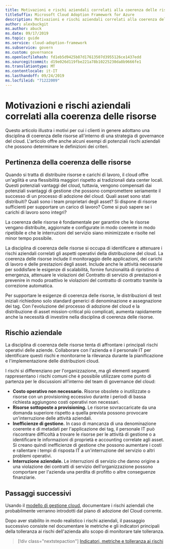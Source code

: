 ```yaml
---
title: Motivazioni e rischi aziendali correlati alla coerenza delle risorse
titleSuffix: Microsoft Cloud Adoption Framework for Azure
description: Motivazioni e rischi aziendali correlati alla coerenza delle risorse
author: alexbuckgit
ms.author: abuck
ms.date: 09/17/2019
ms.topic: guide
ms.service: cloud-adoption-framework
ms.subservice: govern
ms.custom: governance
ms.openlocfilehash: fd1eb5d9425b87d17613507d3955126ce1437edd
ms.sourcegitcommit: d19e026d119fbe221a78b10225230da8b9666fe1
ms.translationtype: MT
ms.contentlocale: it-IT
ms.lasthandoff: 09/24/2019
ms.locfileid: "71222009"
---
```

# <a name="resource-consistency-motivations-and-business-risks"></a>Motivazioni e rischi aziendali correlati alla coerenza delle risorse

Questo articolo illustra i motivi per cui i clienti in genere adottano una disciplina di coerenza delle risorse all'interno di una strategia di governance del cloud. L'articolo offre anche alcuni esempi di potenziali rischi aziendali che possono determinare le definizioni dei criteri.

<!-- markdownlint-disable MD026 -->

## <a name="resource-consistency-relevancy"></a>Pertinenza della coerenza delle risorse

Quando si tratta di distribuire risorse e carichi di lavoro, il cloud offre un'agilità e una flessibilità maggiori rispetto ai tradizionali data center locali. Questi potenziali vantaggi del cloud, tuttavia, vengono compensati dai potenziali svantaggi di gestione che possono compromettere seriamente il successo di un processo di adozione del cloud. Quali asset sono stati distribuiti? Quali sono i team proprietari degli asset? Si dispone di risorse sufficienti per supportare un carico di lavoro? Come si può sapere se i carichi di lavoro sono integri?

La coerenza delle risorse è fondamentale per garantire che le risorse vengano distribuite, aggiornate e configurate in modo coerente in modo ripetibile e che le interruzioni del servizio siano minimizzate e risolte nel minor tempo possibile.

La disciplina di coerenza delle risorse si occupa di identificare e attenuare i rischi aziendali correlati gli aspetti operativi della distribuzione del cloud. La coerenza delle risorse include il monitoraggio delle applicazioni, dei carichi di lavoro e delle prestazioni degli asset. Include anche le attività necessarie per soddisfare le esigenze di scalabilità, fornire funzionalità di ripristino di emergenza, attenuare le violazioni del Contratto di servizio di prestazioni e prevenire in modo proattivo le violazioni del contratto di contratto tramite la correzione automatica.

Per supportare le esigenze di coerenza delle risorse, le distribuzioni di test iniziali richiedono solo standard generici di denominazione e assegnazione dei tag. Con l'evoluzione del processo di adozione del cloud e la distribuzione di asset mission-critical più complicati, aumenta rapidamente anche la necessità di investire nella disciplina di coerenza delle risorse.

## <a name="business-risk"></a>Rischio aziendale

La disciplina di coerenza delle risorse tenta di affrontare i principali rischi operativi delle aziende. Collaborare con l'azienda e il personale IT per identificare questi rischi e monitorarne la rilevanza durante la pianificazione e l'implementazione delle distribuzioni cloud.

I rischi si differenziano per l'organizzazione, ma gli elementi seguenti rappresentano i rischi comuni che è possibile utilizzare come punto di partenza per le discussioni all'interno del team di governance del cloud:

- **Costo operativo non necessario.** Risorse obsolete o inutilizzate o risorse con un provisioning eccessivo durante i periodi di bassa richiesta aggiungono costi operativi non necessari.
- **Risorse sottoposte a provisioning.** Le risorse sovraccaricate da una domanda superiore rispetto a quella prevista possono provocare un'interruzione delle attività aziendali.
- **Inefficienze di gestione.** In caso di mancanza di una denominazione coerente e di metadati per l'applicazione dei tag, il personale IT può riscontrare difficoltà a trovare le risorse per le attività di gestione o a identificare le informazioni di proprietà e accounting correlate agli asset. Si creano quindi inefficienze di gestione che possono aumentare i costi e rallentare i tempi di risposta IT a un'interruzione del servizio o altri problemi operativi.
- **Interruzione aziendale.** Le interruzioni di servizio che danno origine a una violazione dei contratti di servizio dell'organizzazione possono comportare per l'azienda una perdita di profitto o altre conseguenze finanziarie.

## <a name="next-steps"></a>Passaggi successivi

Usando il [modello di gestione cloud](./template.md), documentare i rischi aziendali che probabilmente verranno introdotti dal piano di adozione del Cloud corrente.

Dopo aver stabilito in modo realistico i rischi aziendali, il passaggio successivo consiste nel documentare le metriche e gli indicatori principali della tolleranza ai rischi dell'azienda allo scopo di monitorare tale tolleranza.

> [!div class="nextstepaction"]
> [Indicatori, metriche e tolleranza ai rischi](./metrics-tolerance.md)
